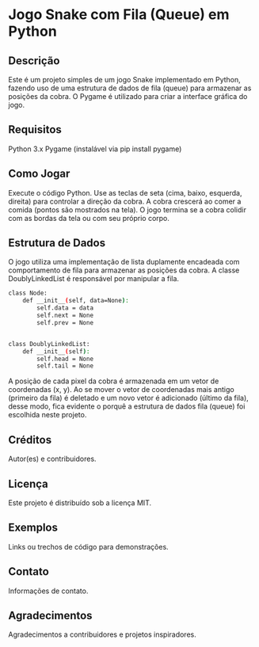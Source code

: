 # Jogo Snake com Fila (Queue) em Python

## Descrição

Este é um projeto simples de um jogo Snake implementado em Python, fazendo uso de uma estrutura de dados de fila (queue) para armazenar as posições da cobra. O Pygame é utilizado para criar a interface gráfica do jogo.

## Requisitos

Python 3.x
Pygame (instalável via pip install pygame)

## Como Jogar

Execute o código Python.
Use as teclas de seta (cima, baixo, esquerda, direita) para controlar a direção da cobra.
A cobra crescerá ao comer a comida (pontos são mostrados na tela).
O jogo termina se a cobra colidir com as bordas da tela ou com seu próprio corpo.

## Estrutura de Dados

O jogo utiliza uma implementação de lista duplamente encadeada com comportamento de fila para armazenar as posições da cobra. A classe DoublyLinkedList é responsável por manipular a fila.

```bash
class Node:
    def __init__(self, data=None):
        self.data = data
        self.next = None
        self.prev = None


class DoublyLinkedList:
    def __init__(self):
        self.head = None
        self.tail = None
```
A posição de cada pixel da cobra é armazenada em um vetor de coordenadas (x, y). Ao se mover o vetor de coordenadas mais antigo (primeiro da fila) é deletado e um novo vetor é adicionado (último da fila), desse modo, fica evidente o porquê a estrutura de dados fila (queue) foi escolhida neste projeto.

## Créditos

Autor(es) e contribuidores.

## Licença

Este projeto é distribuído sob a licença MIT.

## Exemplos

Links ou trechos de código para demonstrações.

## Contato

Informações de contato.

## Agradecimentos

Agradecimentos a contribuidores e projetos inspiradores.
